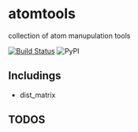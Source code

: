 # atomtools
collection of atom manupulation tools

[![Build Status](https://travis-ci.org/atomse/atomtools.svg?branch=master)](https://travis-ci.org/atomse/atomtools)
![PyPI](https://img.shields.io/pypi/v/atomtools.svg)

## Includings

* dist_matrix



## TODOS


